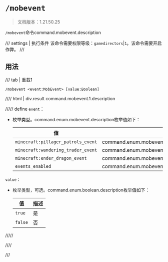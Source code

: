 # `/mobevent`

> 文档版本：1.21.50.25

`/mobevent`命令command.mobevent.description

/// settings | 执行条件
该命令需要权限等级：`gamedirectors`|`1`。该命令需要开启作弊。
///

## 用法

/// tab | 重载1
```mcfunction
/mobevent <event:MobEvent> [value:Boolean]
```

//// html | div.result
command.mobevent.1.description

///// define
`event`：<!-- md:samp MobEvent -->

- 枚举类型。command.enum.mobevent.description枚举值如下：

  |值|描述|
  |---|---|
  |`minecraft:pillager_patrols_event`|command.enum.mobevent.minecraft:pillager_patrols_event|
  |`minecraft:wandering_trader_event`|command.enum.mobevent.minecraft:wandering_trader_event|
  |`minecraft:ender_dragon_event`|command.enum.mobevent.minecraft:ender_dragon_event|
  |`events_enabled`|command.enum.mobevent.events_enabled|


`value`：<!-- md:samp Boolean -->

- 枚举类型，可选。command.enum.boolean.description枚举值如下：

  |值|描述|
  |---|---|
  |`true`|是|
  |`false`|否|



/////

////

///
